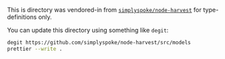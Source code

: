 This is directory was vendored-in from [`simplyspoke/node-harvest`](https://github.com/simplyspoke/node-harvest/tree/28c11bd9c2d14777615cb4eff9ed7320b4f8bf6b/src/models) for type-definitions only.

You can update this directory using something like `degit`:

```bash
degit https://github.com/simplyspoke/node-harvest/src/models
prettier --write .
```
